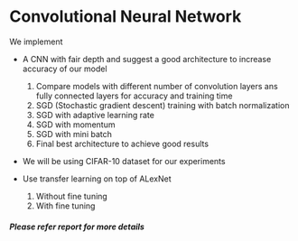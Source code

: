 # Convolutional Neural Network

We implement

* A CNN with fair depth and suggest a good architecture to increase accuracy of our model
    1. Compare models with different number of convolution layers ans fully connected layers for accuracy and training
       time
    2. SGD (Stochastic gradient descent) training with batch normalization
    3. SGD with adaptive learning rate
    4. SGD with momentum
    5. SGD with mini batch
    6. Final best architecture to achieve good results


* We will be using CIFAR-10 dataset for our experiments


* Use transfer learning on top of ALexNet
    1. Without fine tuning
    2. With fine tuning

##### Please refer report for more details